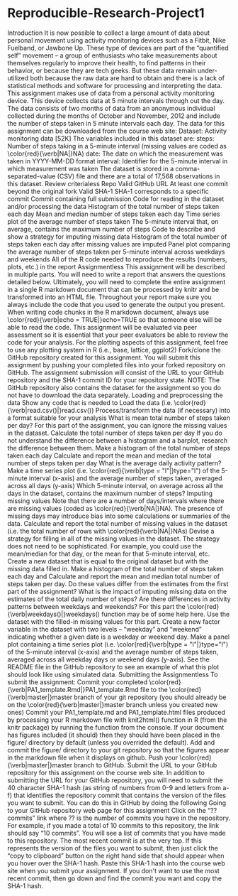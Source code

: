 # Reproducible-Research-Project1
Introduction  It is now possible to collect a large amount of data about personal movement using activity monitoring devices such as a Fitbit, Nike Fuelband, or Jawbone Up. These type of devices are part of the “quantified self” movement – a group of enthusiasts who take measurements about themselves regularly to improve their health, to find patterns in their behavior, or because they are tech geeks. But these data remain under-utilized both because the raw data are hard to obtain and there is a lack of statistical methods and software for processing and interpreting the data.  This assignment makes use of data from a personal activity monitoring device. This device collects data at 5 minute intervals through out the day. The data consists of two months of data from an anonymous individual collected during the months of October and November, 2012 and include the number of steps taken in 5 minute intervals each day.  The data for this assignment can be downloaded from the course web site:  Dataset: Activity monitoring data [52K] The variables included in this dataset are:  steps: Number of steps taking in a 5-minute interval (missing values are coded as \color{red}{\verb|NA|}NA) date: The date on which the measurement was taken in YYYY-MM-DD format interval: Identifier for the 5-minute interval in which measurement was taken The dataset is stored in a comma-separated-value (CSV) file and there are a total of 17,568 observations in this dataset.  Review criterialess  Repo  Valid GitHub URL At least one commit beyond the original fork Valid SHA-1 SHA-1 corresponds to a specific commit Commit containing full submission  Code for reading in the dataset and/or processing the data Histogram of the total number of steps taken each day Mean and median number of steps taken each day Time series plot of the average number of steps taken The 5-minute interval that, on average, contains the maximum number of steps Code to describe and show a strategy for imputing missing data Histogram of the total number of steps taken each day after missing values are imputed Panel plot comparing the average number of steps taken per 5-minute interval across weekdays and weekends All of the R code needed to reproduce the results (numbers, plots, etc.) in the report Assignmentless  This assignment will be described in multiple parts. You will need to write a report that answers the questions detailed below. Ultimately, you will need to complete the entire assignment in a single R markdown document that can be processed by knitr and be transformed into an HTML file.  Throughout your report make sure you always include the code that you used to generate the output you present. When writing code chunks in the R markdown document, always use \color{red}{\verb|echo = TRUE|}echo=TRUE so that someone else will be able to read the code. This assignment will be evaluated via peer assessment so it is essential that your peer evaluators be able to review the code for your analysis.  For the plotting aspects of this assignment, feel free to use any plotting system in R (i.e., base, lattice, ggplot2)  Fork/clone the GitHub repository created for this assignment. You will submit this assignment by pushing your completed files into your forked repository on GitHub. The assignment submission will consist of the URL to your GitHub repository and the SHA-1 commit ID for your repository state.  NOTE: The GitHub repository also contains the dataset for the assignment so you do not have to download the data separately.  Loading and preprocessing the data Show any code that is needed to  Load the data (i.e. \color{red}{\verb|read.csv()|}read.csv()) Process/transform the data (if necessary) into a format suitable for your analysis What is mean total number of steps taken per day? For this part of the assignment, you can ignore the missing values in the dataset.  Calculate the total number of steps taken per day If you do not understand the difference between a histogram and a barplot, research the difference between them. Make a histogram of the total number of steps taken each day Calculate and report the mean and median of the total number of steps taken per day What is the average daily activity pattern? Make a time series plot (i.e. \color{red}{\verb|type = "l"|}type="l") of the 5-minute interval (x-axis) and the average number of steps taken, averaged across all days (y-axis) Which 5-minute interval, on average across all the days in the dataset, contains the maximum number of steps? Imputing missing values Note that there are a number of days/intervals where there are missing values (coded as \color{red}{\verb|NA|}NA). The presence of missing days may introduce bias into some calculations or summaries of the data.  Calculate and report the total number of missing values in the dataset (i.e. the total number of rows with \color{red}{\verb|NA|}NAs) Devise a strategy for filling in all of the missing values in the dataset. The strategy does not need to be sophisticated. For example, you could use the mean/median for that day, or the mean for that 5-minute interval, etc. Create a new dataset that is equal to the original dataset but with the missing data filled in. Make a histogram of the total number of steps taken each day and Calculate and report the mean and median total number of steps taken per day. Do these values differ from the estimates from the first part of the assignment? What is the impact of imputing missing data on the estimates of the total daily number of steps? Are there differences in activity patterns between weekdays and weekends? For this part the \color{red}{\verb|weekdays()|}weekdays() function may be of some help here. Use the dataset with the filled-in missing values for this part.  Create a new factor variable in the dataset with two levels – “weekday” and “weekend” indicating whether a given date is a weekday or weekend day. Make a panel plot containing a time series plot (i.e. \color{red}{\verb|type = "l"|}type="l") of the 5-minute interval (x-axis) and the average number of steps taken, averaged across all weekday days or weekend days (y-axis). See the README file in the GitHub repository to see an example of what this plot should look like using simulated data. Submitting the Assignmentless  To submit the assignment:  Commit your completed \color{red}{\verb|PA1_template.Rmd|}PA1_template.Rmd file to the \color{red}{\verb|master|}master branch of your git repository (you should already be on the \color{red}{\verb|master|}master branch unless you created new ones) Commit your PA1_template.md and PA1_template.html files produced by processing your R markdown file with knit2html() function in R (from the knitr package) by running the function from the console. If your document has figures included (it should) then they should have been placed in the figure/ directory by default (unless you overrided the default). Add and commit the figure/ directory to your git repository so that the figures appear in the markdown file when it displays on github. Push your \color{red}{\verb|master|}master branch to GitHub. Submit the URL to your GitHub repository for this assignment on the course web site. In addition to submitting the URL for your GitHub repository, you will need to submit the 40 character SHA-1 hash (as string of numbers from 0-9 and letters from a-f) that identifies the repository commit that contains the version of the files you want to submit. You can do this in GitHub by doing the following  Going to your GitHub repository web page for this assignment Click on the “?? commits” link where ?? is the number of commits you have in the repository. For example, if you made a total of 10 commits to this repository, the link should say “10 commits”. You will see a list of commits that you have made to this repository. The most recent commit is at the very top. If this represents the version of the files you want to submit, then just click the “copy to clipboard” button on the right hand side that should appear when you hover over the SHA-1 hash. Paste this SHA-1 hash into the course web site when you submit your assignment. If you don't want to use the most recent commit, then go down and find the commit you want and copy the SHA-1 hash.
